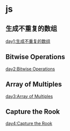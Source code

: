 <!--
 * @Author: wang_yechao
 * @Date: 2019-11-30 10:10:53
 -->

# js

## 生成不重复的数组

[day1:生成不重复的数组](day1.html)

## Bitwise Operations

[day2:Bitwise Operations](day2.html)

## Array of Multiples

[day3:Array of Multiples](day3.html)

## Capture the Rook

[day4:Capture the Rook](day4.html)
